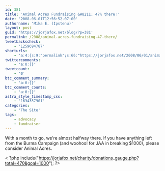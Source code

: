 ```yaml
---
id: 381
title: 'Animal Acres Fundraising &#8211; 47% there!'
date: '2008-06-01T12:56:52-07:00'
authorname: 'Mika E. (Ipstenu)'
layout: post
guid: 'https://jorjafox.net/blog/?p=381'
permalink: /2008/animal-acres-fundraising-47-there/
tweetbackscheck:
    - '1259694787'
shorturls:
    - 'a:4:{s:9:"permalink";s:66:"https://jorjafox.net/2008/06/01/animal-acres-fundraising-47-there/";s:7:"tinyurl";s:25:"http://tinyurl.com/ljwnzx";s:4:"isgd";s:18:"http://is.gd/53sze";s:5:"bitly";s:20:"http://bit.ly/6Jdgo4";}'
twittercomments:
    - 'a:0:{}'
tweetcount:
    - '0'
btc_comment_summary:
    - 'a:0:{}'
btc_comment_counts:
    - 'a:0:{}'
astra_style_timestamp_css:
    - '1634357901'
categories:
    - 'The Site'
tags:
    - advocacy
    - fundraiser
---
```


With a month to go, we're almost halfway there. If you have anything left from the Burma Campaign (and woohoo! for JAA in breaking $1000), please consider Animal Acres.

< ?php include("https://jorjafox.net/charity/donations_gauge.php?total=470&goal=1000"); ?>
